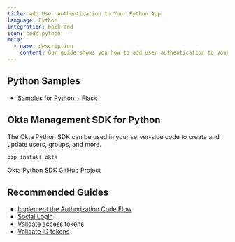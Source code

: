 ```yaml
---
title: Add User Authentication to Your Python App
language: Python
integration: back-end
icon: code-python
meta:
  - name: description
    content: Our guide shows you how to add user authentication to your Python app with examples using Flask.
---
```


## Python Samples

<ul class="language-libraries">
	<li>
		<i class='fa fa-github'></i>
		<a href="https://github.com/okta/samples-python-flask">
			<span>Samples for Python + Flask</span>
		</a>
	</li>
</ul>

## Okta Management SDK for Python

The Okta Python SDK can be used in your server-side code to create and update users, groups, and more.

```bash
pip install okta
```
<a href='https://github.com/okta/okta-sdk-python'>
	<span class='fa fa-github'></span> <span>Okta Python SDK GitHub Project</span>
</a>

## Recommended Guides


- [Implement the Authorization Code Flow](/docs/guides/implement-auth-code/)
- [Social Login](/docs/concepts/social-login/)
- [Validate access tokens](/docs/guides/validate-access-tokens)
- [Validate ID tokens](/docs/guides/validate-id-tokens)

